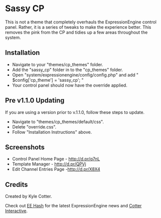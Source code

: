 Sassy CP
==============================================================

This is not a theme that completely overhauls the ExpressionEngine control panel. Rather, it is a series of tweaks to make the experience better. This removes the pink from the CP and tidies up a few areas throughout the system.

Installation
-----------

* Navigate to your "themes/cp_themes" folder.
* Add the "sassy_cp" folder in to the "cp_themes" folder.
* Open "system/expressionengine/config/config.php" and add " $config['cp_theme'] = 'sassy_cp'; "
* Your control panel should now have the override applied.

Pre v1.1.0 Updating
-----------

If you are using a version prior to v.1.1.0, follow these steps to update.

* Navigate to "themes/cp_themes/default/css".
* Delete "override.css".
* Follow "Installation Instructions" above.

Screenshots
-----------

* Control Panel Home Page - http://d.pr/q7nL
* Template Manager - http://d.pr/QPVj
* Edit Channel Entries Page -http://d.pr/X8X4

Credits
-------

Created by Kyle Cotter.

Check out <a href="http://eehash.com">EE Hash</a> for the latest ExpressionEngine news and <a href="http://cotterinteractive.com">Cotter Interactive</a>.